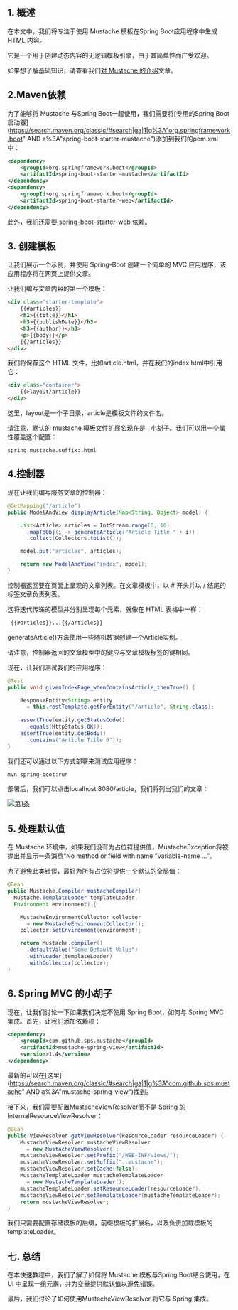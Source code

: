 ## 1. 概述

在本文中，我们将专注于使用 Mustache 模板在Spring Boot应用程序中生成 HTML 内容。

它是一个用于创建动态内容的无逻辑模板引擎，由于其简单性而广受欢迎。

如果想了解基础知识，请查看我们[对 Mustache 的介绍](https://www.baeldung.com/mustache)文章。

## 2.Maven依赖

为了能够将 Mustache 与Spring Boot一起使用，我们需要将[专用的Spring Boot启动器](https://search.maven.org/classic/#search|ga|1|g%3A"org.springframework.boot" AND a%3A"spring-boot-starter-mustache")添加到我们的pom.xml 中：

```xml
<dependency>			
    <groupId>org.springframework.boot</groupId>
    <artifactId>spring-boot-starter-mustache</artifactId>
</dependency>
<dependency> 
    <groupId>org.springframework.boot</groupId> 
    <artifactId>spring-boot-starter-web</artifactId> 
</dependency>
```

此外，我们还需要 [spring-boot-starter-web](https://search.maven.org/search?q=a:spring-boot-starter-web) 依赖。

## 3. 创建模板

让我们展示一个示例，并使用 Spring-Boot 创建一个简单的 MVC 应用程序，该应用程序将在网页上提供文章。

让我们编写文章内容的第一个模板：

```html
<div class="starter-template">
    {{#articles}}
    <h1>{{title}}</h1>
    <h3>{{publishDate}}</h3>
    <h3>{{author}}</h3>
    <p>{{body}}</p>
    {{/articles}}
</div>
```

我们将保存这个 HTML 文件，比如article.html，并在我们的index.html中引用它：

```html
<div class="container">
    {{>layout/article}}
</div>
```

这里，layout是一个子目录，article是模板文件的文件名。

请注意，默认的 mustache 模板文件扩展名现在是 . 小胡子。我们可以用一个属性覆盖这个配置：

```plaintext
spring.mustache.suffix:.html
```

## 4.控制器

现在让我们编写服务文章的控制器：

```java
@GetMapping("/article")
public ModelAndView displayArticle(Map<String, Object> model) {

    List<Article> articles = IntStream.range(0, 10)
      .mapToObj(i -> generateArticle("Article Title " + i))
      .collect(Collectors.toList());

    model.put("articles", articles);

    return new ModelAndView("index", model);
}
```

控制器返回要在页面上呈现的文章列表。在文章模板中，以 # 开头并以 / 结尾的标签文章负责列表。

这将迭代传递的模型并分别呈现每个元素，就像在 HTML 表格中一样：

```html
 {{#articles}}...{{/articles}}

```

generateArticle()方法使用一些随机数据创建一个Article实例。

请注意，控制器返回的文章模型中的键应与文章模板标签的键相同。

现在，让我们测试我们的应用程序：

```java
@Test
public void givenIndexPage_whenContainsArticle_thenTrue() {

    ResponseEntity<String> entity 
      = this.restTemplate.getForEntity("/article", String.class);
 
    assertTrue(entity.getStatusCode()
      .equals(HttpStatus.OK));
    assertTrue(entity.getBody()
      .contains("Article Title 0"));
}
```

我们还可以通过以下方式部署来测试应用程序：

```bash
mvn spring-boot:run
```

部署后，我们可以点击localhost:8080/article，我们将列出我们的文章：

[![第1条](https://www.baeldung.com/wp-content/uploads/2017/09/article-1-300x226.jpeg)](https://www.baeldung.com/wp-content/uploads/2017/09/article-1.jpeg)

## 5. 处理默认值

在 Mustache 环境中，如果我们没有为占位符提供值，MustacheException将被抛出并显示一条消息“No method or field with name ”variable-name …”。

为了避免此类错误，最好为所有占位符提供一个默认的全局值：

```java
@Bean
public Mustache.Compiler mustacheCompiler(
  Mustache.TemplateLoader templateLoader, 
  Environment environment) {

    MustacheEnvironmentCollector collector
      = new MustacheEnvironmentCollector();
    collector.setEnvironment(environment);

    return Mustache.compiler()
      .defaultValue("Some Default Value")
      .withLoader(templateLoader)
      .withCollector(collector);
}
```

## 6. Spring MVC 的小胡子

现在，让我们讨论一下如果我们决定不使用 Spring Boot，如何与 Spring MVC 集成。首先，让我们添加依赖项：

```xml
<dependency>
    <groupId>com.github.sps.mustache</groupId>
    <artifactId>mustache-spring-view</artifactId>
    <version>1.4</version>
</dependency>
```

最新的可以在[这里](https://search.maven.org/classic/#search|ga|1|g%3A"com.github.sps.mustache" AND a%3A"mustache-spring-view")找到。

接下来，我们需要配置MustacheViewResolver而不是 Spring 的InternalResourceViewResolver：

```java
@Bean
public ViewResolver getViewResolver(ResourceLoader resourceLoader) {
    MustacheViewResolver mustacheViewResolver
      = new MustacheViewResolver();
    mustacheViewResolver.setPrefix("/WEB-INF/views/");
    mustacheViewResolver.setSuffix("..mustache");
    mustacheViewResolver.setCache(false);
    MustacheTemplateLoader mustacheTemplateLoader 
      = new MustacheTemplateLoader();
    mustacheTemplateLoader.setResourceLoader(resourceLoader);
    mustacheViewResolver.setTemplateLoader(mustacheTemplateLoader);
    return mustacheViewResolver;
}

```

我们只需要配置存储模板的后缀，前缀模板的扩展名，以及负责加载模板的 templateLoader。

## 七. 总结

在本快速教程中，我们了解了如何将 Mustache 模板与Spring Boot结合使用，在 UI 中呈现一组元素，并为变量提供默认值以避免错误。

最后，我们讨论了如何使用MustacheViewResolver 将它与 Spring 集成。